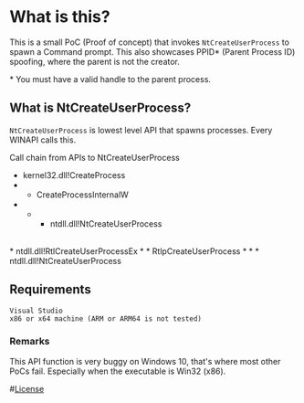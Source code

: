 # What is this?

This is a small PoC (Proof of concept) that invokes `NtCreateUserProcess` to spawn a Command prompt.
This also showcases PPID* (Parent Process ID) spoofing, where the parent is not the creator.

\* You must have a valid handle to the parent process.
## What is NtCreateUserProcess?
`NtCreateUserProcess` is lowest level API that spawns processes. Every WINAPI calls this.

Call chain from APIs to NtCreateUserProcess

* kernel32.dll!CreateProcess
* * CreateProcessInternalW
* *  * ntdll.dll!NtCreateUserProcess
<br>
* ntdll.dll!RtlCreateUserProcessEx
* * RtlpCreateUserProcess
* * * ntdll.dll!NtCreateUserProcess

## Requirements
```
Visual Studio
x86 or x64 machine (ARM or ARM64 is not tested)
```

### Remarks
This API function is very buggy on Windows 10, that's where most other PoCs fail. Especially when the executable is Win32 (x86).

#[License](https://github.com/BlackOfWorld/NtCreateUserProcess/LICENSE.md)
